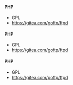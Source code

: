 #### PHP
- GPL
- https://gitea.com/goftp/ftpd

#### PHP
- GPL
- https://gitea.com/goftp/ftpd

#### PHP
- GPL
- https://gitea.com/goftp/ftpd
